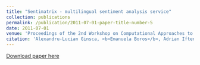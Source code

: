 ```yaml
---
title: "Sentimatrix - multilingual sentiment analysis service"
collection: publications
permalink: /publication/2011-07-01-paper-title-number-5
date: 2011-07-01
venue: 'Proceedings of the 2nd Workshop on Computational Approaches to Subjectivity and Sentiment Analysis (WASSA 2.011)'
citation: 'Alexandru-Lucian Ginsca, <b>Emanuela Boros</b>, Adrian Iftene, Diana Trandabat, Mihai Toader, Marius Coraci, Cenel-Augusto Perez, and Dan Cristea. <i>Sentimatrix–multilingual sentiment analysis service</i>. Proceedings of the 2nd Workshop on Computational Approaches to Subjectivity and Sentiment Analysis (WASSA 2.011). 2011.'
---
```


[Download paper here](https://aclanthology.org/W11-1725.pdf)

